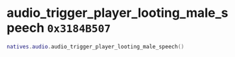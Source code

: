 # audio_trigger_player_looting_male_speech `0x3184B507`

```lua
natives.audio.audio_trigger_player_looting_male_speech()
```